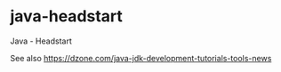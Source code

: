 # java-headstart
Java - Headstart

See also https://dzone.com/java-jdk-development-tutorials-tools-news
